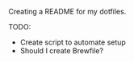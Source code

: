 Creating a README for my dotfiles.

TODO:
* Create script to automate setup
* Should I create Brewfile?
